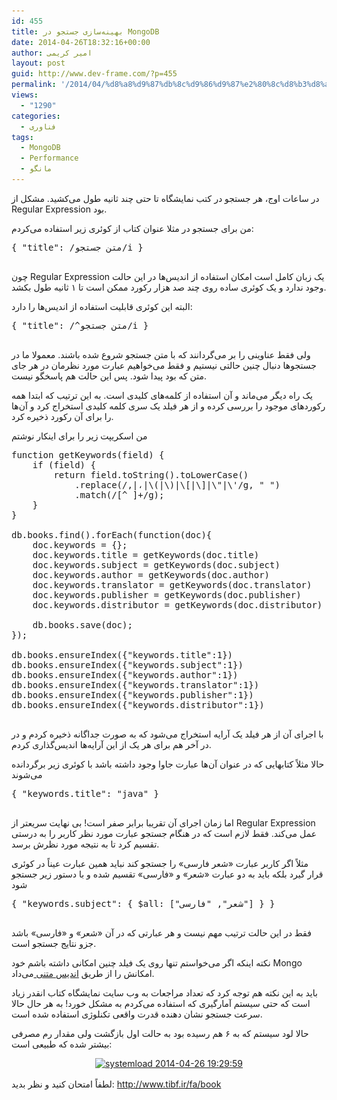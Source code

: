 ```yaml
---
id: 455
title: بهینه‌سازی جستجو در MongoDB
date: 2014-04-26T18:32:16+00:00
author: امیر کریمی
layout: post
guid: http://www.dev-frame.com/?p=455
permalink: '/2014/04/%d8%a8%d9%87%db%8c%d9%86%d9%87%e2%80%8c%d8%b3%d8%a7%d8%b2%db%8c-%d8%ac%d8%b3%d8%aa%d8%ac%d9%88-%d8%af%d8%b1-mongodb/'
views:
  - "1290"
categories:
  - فناوری
tags:
  - MongoDB
  - Performance
  - مانگو
---
```

در ساعات اوج، هر جستجو در کتب نمایشگاه تا حتی چند ثانیه طول می‌کشید. مشکل از Regular Expression بود.

من برای جستجو در مثلا عنوان کتاب از کوئری زیر استفاده می‌کردم:

<pre class="brush: jscript; title: ; notranslate" title="">{ "title": /متن جستجو/i }

</pre>

چون Regular Expression یک زبان کامل است امکان استفاده از اندیس‌ها در این حالت وجود ندارد و یک کوئری ساده روی چند صد هزار رکورد ممکن است تا ۱ ثانیه طول بکشد.

البته این کوئری قابلیت استفاده از اندیس‌ها را دارد:

<pre class="brush: jscript; title: ; notranslate" title="">{ "title": /^متن جستجو/i }

</pre>

ولی فقط عناوینی را بر می‌گردانند که با متن جستجو شروع شده باشند. معمولا ما در جستجو‌ها دنبال چنین حالتی نیستیم و فقط می‌خواهیم عبارت مورد نظرمان در هر جای متن که بود پیدا شود. پس این حالت هم پاسخگو نیست.

یک راه دیگر می‌ماند و آن استفاده از کلمه‌های کلیدی است. به این ترتیب که ابتدا همه رکوردهای موجود را بررسی کرده و از هر فیلد یک سری کلمه کلیدی استخراج کرد و آن‌ها را برای آن رکورد ذخیره کرد.

من اسکریپت زیر را برای اینکار نوشتم

<pre class="brush: jscript; title: ; notranslate" title="">function getKeywords(field) {
    if (field) {
        return field.toString().toLowerCase()
            .replace(/,|،|\(|\)|\[|\]|\"|\'/g, " ")
            .match(/[^ ]+/g);
    }
}

db.books.find().forEach(function(doc){
    doc.keywords = {};
    doc.keywords.title = getKeywords(doc.title)
    doc.keywords.subject = getKeywords(doc.subject)
    doc.keywords.author = getKeywords(doc.author)
    doc.keywords.translator = getKeywords(doc.translator)
    doc.keywords.publisher = getKeywords(doc.publisher)
    doc.keywords.distributor = getKeywords(doc.distributor)

    db.books.save(doc);
});

db.books.ensureIndex({"keywords.title":1})
db.books.ensureIndex({"keywords.subject":1})
db.books.ensureIndex({"keywords.author":1})
db.books.ensureIndex({"keywords.translator":1})
db.books.ensureIndex({"keywords.publisher":1})
db.books.ensureIndex({"keywords.distributor":1})

</pre>

با اجرای آن از هر فیلد یک آرایه استخراج می‌شود که به صورت جداگانه ذخیره کردم و در در آخر هم برای هر یک از این آرایه‌ها اندیس‌گذاری کردم.

حالا مثلاً کتابهایی که در عنوان آن‌ها عبارت جاوا وجود داشته باشد با کوئری زیر برگردانده می‌شوند

<pre class="brush: jscript; title: ; notranslate" title="">{ "keywords.title": "java" }

</pre>

اما زمان اجرای آن تقریبا برابر صفر است! بی نهایت سریعتر از Regular Expression عمل می‌کند. فقط لازم است که در هنگام جستجو عبارت مورد نظر کاربر را به درستی تقسیم کرد تا به نتیجه مورد نظرش برسد.

مثلاً اگر کاربر عبارت «شعر فارسی» را جستجو کند نباید همین عبارت عیناً در کوئری قرار گیرد بلکه باید به دو عبارت «شعر» و «فارسی» تقسیم شده و با دستور زیر جستجو شود

<pre class="brush: jscript; title: ; notranslate" title="">{ "keywords.subject": { $all: ["شعر", "فارسی"] } }

</pre>

فقط در این حالت ترتیب مهم نیست و هر عبارتی که در آن «شعر» و «فارسی» باشد جزو نتایج جستجو است.

نکته اینکه اگر می‌خواستم تنها روی یک فیلد چنین امکانی داشته باشم خود Mongo امکانش را از طریق <a href="http://docs.mongodb.org/manual/core/index-text/" target="_blank">اندیس متنی </a>می‌داد.

باید به این نکته هم توجه کرد که تعداد مراجعات به وب سایت نمایشگاه کتاب انقدر زیاد است که حتی سیستم آمارگیری که استفاده می‌کردم به مشکل خورد! به هر حال حالا سرعت جستجو نشان دهنده قدرت واقعی تکنلوژی استفاده شده است.

حالا لود سیستم که به ۶ هم رسیده بود به حالت اول بازگشت ولی مقدار رم مصرفی بیشتر شده که طبیعی است:

<p style="text-align: center;">
  <a href="/wp-content/uploads/2014/04/systemload-2014-04-26-192959.png"><img class="size-full wp-image-467 aligncenter" alt="systemload 2014-04-26 19:29:59" src="/wp-content/uploads/2014/04/systemload-2014-04-26-192959.png" width="498" height="68" srcset="/wp-content/uploads/2014/04/systemload-2014-04-26-192959.png 498w, /wp-content/uploads/2014/04/systemload-2014-04-26-192959-300x40.png 300w" sizes="(max-width: 498px) 100vw, 498px" /></a>
</p>

<span style="line-height: 1.5em;">لطفاً امتحان کنید و نظر بدید: </span><a style="line-height: 1.5em;" href="http://www.tibf.ir/fa/book" target="_blank">http://www.tibf.ir/fa/book</a>